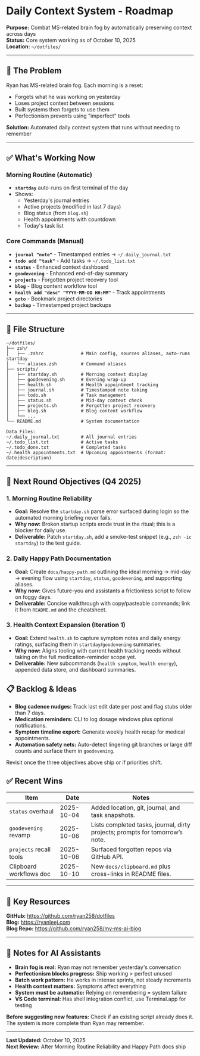 # Daily Context System - Roadmap

**Purpose:** Combat MS-related brain fog by automatically preserving context across days  
**Status:** Core system working as of October 10, 2025  
**Location:** `~/dotfiles/`

---

## 🧠 The Problem

Ryan has MS-related brain fog. Each morning is a reset:
- Forgets what he was working on yesterday
- Loses project context between sessions
- Built systems then forgets to use them
- Perfectionism prevents using "imperfect" tools

**Solution:** Automated daily context system that runs without needing to remember

---

## ✅ What's Working Now

### Morning Routine (Automatic)
- **`startday`** auto-runs on first terminal of the day
- Shows:
  - Yesterday's journal entries
  - Active projects (modified in last 7 days)
  - Blog status (from `blog.sh`)
  - Health appointments with countdown
  - Today's task list

### Core Commands (Manual)
- **`journal "note"`** - Timestamped entries → `~/.daily_journal.txt`
- **`todo add "task"`** - Add tasks → `~/.todo_list.txt`
- **`status`** - Enhanced context dashboard
- **`goodevening`** - Enhanced end-of-day summary
- **`projects`** - Forgotten project recovery tool
- **`blog`** - Blog content workflow tool
- **`health add "desc" "YYYY-MM-DD HH:MM"`** - Track appointments
- **`goto`** - Bookmark project directories
- **`backup`** - Timestamped project backups

---

## 📁 File Structure

```
~/dotfiles/
├── zsh/
│   ├── .zshrc              # Main config, sources aliases, auto-runs startday
│   └── aliases.zsh         # Command aliases
├── scripts/
│   ├── startday.sh         # Morning context display
│   ├── goodevening.sh      # Evening wrap-up
│   ├── health.sh           # Health appointment tracking
│   ├── journal.sh          # Timestamped note taking
│   ├── todo.sh             # Task management
│   ├── status.sh           # Mid-day context check
│   ├── projects.sh         # Forgotten project recovery
│   ├── blog.sh             # Blog content workflow
│   └── ...
└── README.md               # System documentation

Data Files:
~/.daily_journal.txt        # All journal entries
~/.todo_list.txt            # Active tasks
~/.todo_done.txt            # Completed tasks
~/.health_appointments.txt  # Upcoming appointments (format: date|description)
```

---

## 🎯 Next Round Objectives (Q4 2025)

### 1. Morning Routine Reliability
- **Goal:** Resolve the `startday.sh` parse error surfaced during login so the automated morning briefing never fails.
- **Why now:** Broken startup scripts erode trust in the ritual; this is a blocker for daily use.
- **Deliverable:** Patch `startday.sh`, add a smoke-test snippet (e.g., `zsh -ic startday`) to the test guide.

### 2. Daily Happy Path Documentation
- **Goal:** Create `docs/happy-path.md` outlining the ideal morning → mid-day → evening flow using `startday`, `status`, `goodevening`, and supporting aliases.
- **Why now:** Gives future-you and assistants a frictionless script to follow on foggy days.
- **Deliverable:** Concise walkthrough with copy/pasteable commands; link it from `README.md` and the cheatsheet.

### 3. Health Context Expansion (Iteration 1)
- **Goal:** Extend `health.sh` to capture symptom notes and daily energy ratings, surfacing them in `startday`/`goodevening` summaries.
- **Why now:** Aligns tooling with current health tracking needs without taking on the full medication-reminder scope yet.
- **Deliverable:** New subcommands (`health symptom`, `health energy`), appended data store, and dashboard summaries.

## 📋 Backlog & Ideas

- **Blog cadence nudges:** Track last edit date per post and flag stubs older than 7 days.
- **Medication reminders:** CLI to log dosage windows plus optional notifications.
- **Symptom timeline export:** Generate weekly health recap for medical appointments.
- **Automation safety nets:** Auto-detect lingering git branches or large diff counts and surface them in `goodevening`.

Revisit once the three objectives above ship or if priorities shift.

## ✅ Recent Wins

| Item | Date | Notes |
| ---- | ---- | ----- |
| `status` overhaul | 2025-10-04 | Added location, git, journal, and task snapshots. |
| `goodevening` revamp | 2025-10-06 | Lists completed tasks, journal, dirty projects; prompts for tomorrow’s note. |
| `projects` recall tools | 2025-10-06 | Surfaced forgotten repos via GitHub API. |
| Clipboard workflows doc | 2025-10-10 | New `docs/clipboard.md` plus cross-links in README files. |

---

## 🔗 Key Resources

**GitHub:** https://github.com/ryan258/dotfiles  
**Blog:** https://ryanleej.com  
**Blog Repo:** https://github.com/ryan258/my-ms-ai-blog

---

## 📝 Notes for AI Assistants

- **Brain fog is real:** Ryan may not remember yesterday's conversation
- **Perfectionism blocks progress:** Ship working > perfect unused
- **Batch work pattern:** He works in intense sprints, not steady increments
- **Health context matters:** Symptoms affect everything
- **System must be automatic:** Relying on remembering = system failure
- **VS Code terminal:** Has shell integration conflict, use Terminal.app for testing

**Before suggesting new features:** Check if an existing script already does it. The system is more complete than Ryan may remember.

---

**Last Updated:** October 10, 2025  
**Next Review:** After Morning Routine Reliability and Happy Path docs ship
